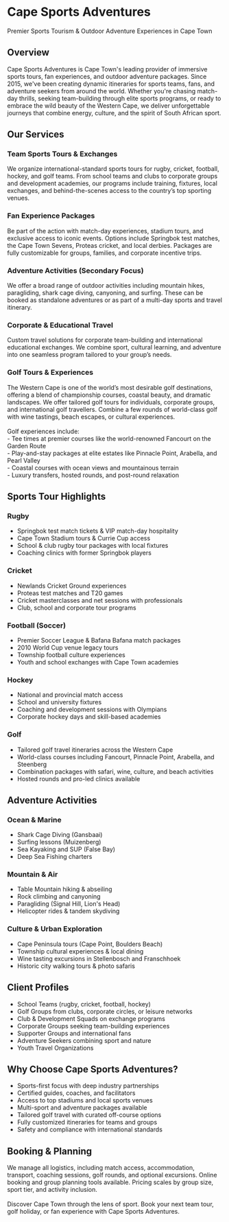 # Cape Sports Adventures

Premier Sports Tourism & Outdoor Adventure Experiences in Cape Town

## Overview

Cape Sports Adventures is Cape Town's leading provider of immersive sports tours, fan experiences, and outdoor adventure packages. Since 2015, we've been creating dynamic itineraries for sports teams, fans, and adventure seekers from around the world. Whether you're chasing match-day thrills, seeking team-building through elite sports programs, or ready to embrace the wild beauty of the Western Cape, we deliver unforgettable journeys that combine energy, culture, and the spirit of South African sport.

## Our Services

### Team Sports Tours & Exchanges

We organize international-standard sports tours for rugby, cricket, football, hockey, and golf teams. From school teams and clubs to corporate groups and development academies, our programs include training, fixtures, local exchanges, and behind-the-scenes access to the country’s top sporting venues.

### Fan Experience Packages

Be part of the action with match-day experiences, stadium tours, and exclusive access to iconic events. Options include Springbok test matches, the Cape Town Sevens, Proteas cricket, and local derbies. Packages are fully customizable for groups, families, and corporate incentive trips.

### Adventure Activities (Secondary Focus)

We offer a broad range of outdoor activities including mountain hikes, paragliding, shark cage diving, canyoning, and surfing. These can be booked as standalone adventures or as part of a multi-day sports and travel itinerary.

### Corporate & Educational Travel

Custom travel solutions for corporate team-building and international educational exchanges. We combine sport, cultural learning, and adventure into one seamless program tailored to your group’s needs.

### Golf Tours & Experiences

The Western Cape is one of the world’s most desirable golf destinations, offering a blend of championship courses, coastal beauty, and dramatic landscapes. We offer tailored golf tours for individuals, corporate groups, and international golf travellers. Combine a few rounds of world-class golf with wine tastings, beach escapes, or cultural experiences.  
<br/>Golf experiences include:  
\- Tee times at premier courses like the world-renowned Fancourt on the Garden Route  
\- Play-and-stay packages at elite estates like Pinnacle Point, Arabella, and Pearl Valley  
\- Coastal courses with ocean views and mountainous terrain  
\- Luxury transfers, hosted rounds, and post-round relaxation

## Sports Tour Highlights

### Rugby

- Springbok test match tickets & VIP match-day hospitality
- Cape Town Stadium tours & Currie Cup access
- School & club rugby tour packages with local fixtures
- Coaching clinics with former Springbok players

### Cricket

- Newlands Cricket Ground experiences
- Proteas test matches and T20 games
- Cricket masterclasses and net sessions with professionals
- Club, school and corporate tour programs

### Football (Soccer)

- Premier Soccer League & Bafana Bafana match packages
- 2010 World Cup venue legacy tours
- Township football culture experiences
- Youth and school exchanges with Cape Town academies

### Hockey

- National and provincial match access
- School and university fixtures
- Coaching and development sessions with Olympians
- Corporate hockey days and skill-based academies

### Golf

- Tailored golf travel itineraries across the Western Cape
- World-class courses including Fancourt, Pinnacle Point, Arabella, and Steenberg
- Combination packages with safari, wine, culture, and beach activities
- Hosted rounds and pro-led clinics available

## Adventure Activities

### Ocean & Marine

- Shark Cage Diving (Gansbaai)
- Surfing lessons (Muizenberg)
- Sea Kayaking and SUP (False Bay)
- Deep Sea Fishing charters

### Mountain & Air

- Table Mountain hiking & abseiling
- Rock climbing and canyoning
- Paragliding (Signal Hill, Lion's Head)
- Helicopter rides & tandem skydiving

### Culture & Urban Exploration

- Cape Peninsula tours (Cape Point, Boulders Beach)
- Township cultural experiences & local dining
- Wine tasting excursions in Stellenbosch and Franschhoek
- Historic city walking tours & photo safaris

## Client Profiles

- School Teams (rugby, cricket, football, hockey)
- Golf Groups from clubs, corporate circles, or leisure networks
- Club & Development Squads on exchange programs
- Corporate Groups seeking team-building experiences
- Supporter Groups and international fans
- Adventure Seekers combining sport and nature
- Youth Travel Organizations

## Why Choose Cape Sports Adventures?

- Sports-first focus with deep industry partnerships
- Certified guides, coaches, and facilitators
- Access to top stadiums and local sports venues
- Multi-sport and adventure packages available
- Tailored golf travel with curated off-course options
- Fully customized itineraries for teams and groups
- Safety and compliance with international standards

## Booking & Planning

We manage all logistics, including match access, accommodation, transport, coaching sessions, golf rounds, and optional excursions. Online booking and group planning tools available. Pricing scales by group size, sport tier, and activity inclusion.  
<br/>Discover Cape Town through the lens of sport. Book your next team tour, golf holiday, or fan experience with Cape Sports Adventures.